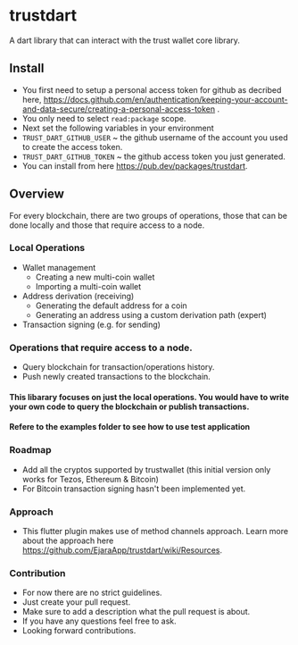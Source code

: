 # trustdart
A dart library that can interact with the trust wallet core library.

## Install
- You first need to setup a personal access token for github as decribed here, https://docs.github.com/en/authentication/keeping-your-account-and-data-secure/creating-a-personal-access-token .
- You only need to select `read:package` scope.
- Next set the following variables in your environment 
- `TRUST_DART_GITHUB_USER` ~ the github username of the account you used to create the access token.
- `TRUST_DART_GITHUB_TOKEN` ~ the github access token you just generated.
- You can install from here https://pub.dev/packages/trustdart.

## Overview

For every blockchain, there are two groups of operations, those that can be done locally and those that require access to a node.

### Local Operations

- Wallet management
    - Creating a new multi-coin wallet
    - Importing a multi-coin wallet
- Address derivation (receiving)
    - Generating the default address for a coin
    - Generating an address using a custom derivation path (expert)
- Transaction signing (e.g. for sending)

### Operations that require access to a node.

- Query blockchain for transaction/operations history.
- Push newly created transactions to the blockchain.

#### This libarary focuses on just the local operations. You would have to write your own code to query the blockchain or publish transactions.

#### Refere to the examples folder to see how to use test application

### Roadmap

- Add all the cryptos supported by trustwallet (this initial version only works for Tezos, Ethereum & Bitcoin)
- For Bitcoin transaction signing hasn't been implemented yet.

### Approach

- This flutter plugin makes use of method channels approach. Learn more about the approach here https://github.com/EjaraApp/trustdart/wiki/Resources.

### Contribution

- For now there are no strict guidelines.
- Just create your pull request.
- Make sure to add a description what the pull request is about.
- If you have any questions feel free to ask.
- Looking forward contributions.